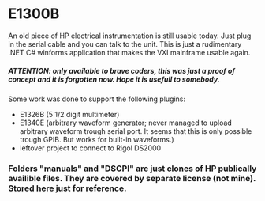 # E1300B
An old piece of HP electrical instrumentation is still usable today. Just plug in the serial cable and you can talk to the unit. This is just a rudimentary .NET C# winforms application that makes the VXI mainframe usable again. 


##### ATTENTION: only available to brave coders, this was just a proof of concept and it is forgotten now. Hope it is usefull to somebody.

Some work was done to support the following plugins:

- E1326B (5 1/2 digit multimeter)
- E1340E (arbitrary waveform generator; never managed to upload arbitrary waveform trough serial port. It seems that this is only possible trough GPIB. But works for built-in waveforms.)
- leftover project to connect to Rigol DS2000


### Folders "manuals" and "DSCPI" are just clones of HP publically availible files. They are covered by separate license (not mine). Stored here just for reference.